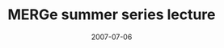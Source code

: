---
title: "MERGe summer series lecture"
project_id: 
date: 2007-07-06
conference_id: ""
presenters:
   - peter_bandettini
summary: "<p>MERGe summer series lecture, NIH, Bethesda, MD</p>"
file: /assets/presentations/T211.pdf
filename: T211.pdf
layout: presentation
---